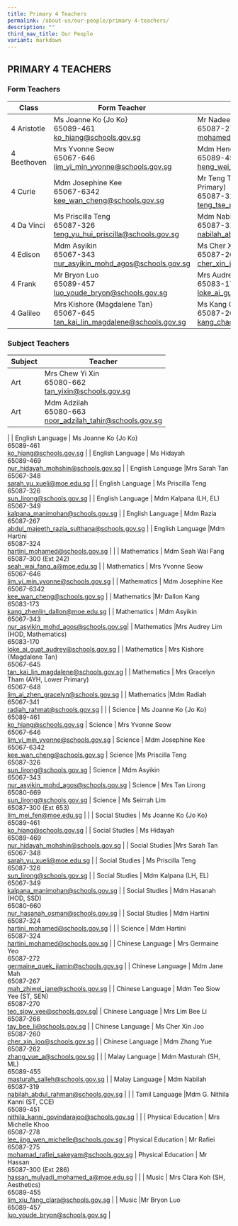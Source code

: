 ```yaml
---
title: Primary 4 Teachers
permalink: /about-us/our-people/primary-4-teachers/
description: ""
third_nav_title: Our People
variant: markdown
---
```

## PRIMARY 4 TEACHERS

### Form Teachers

| Class | Form Teacher | Form Teacher |
|---|---|---|
| 4 Aristotle | Ms Joanne Ko {Jo Ko} <br>65089-461<br>[ko_hiang@schools.gov.sg](mailto:ko_hiang@schools.gov.sg) | Mr Nadeem<br>65087-276<br>[mohamed_nadeem@schools.gov.sg](mailto:mohamed_nadeem@schools.gov.sg) |
| 4 Beethoven | Mrs Yvonne Seow<br>65067-646<br>[lim_yi_min_yvonne@schools.gov.sg](mailto:lim_yi_min_yvonne@schools.gov.sg) | Mdm Heng Wei Shan<br>65089-450<br>[heng_wei_shan_a@schools.gov.sg](mailto:heng_wei_shan_a@schools.gov.sg) |
| 4 Curie |Mdm Josephine Kee<br>65067-6342<br>[kee_wan_cheng@schools.gov.sg](mailto:kee_wan_cheng@schools.gov.sg) | Mr Teng Tse Peng (YH, Middle Primary)<br>65087-310<br>[teng_tse_peng_a@schools.gov.sg](mailto:teng_tse_peng_a@schools.gov.sg) |
| 4 Da Vinci | Ms Priscilla Teng<br>65087-326<br>[teng_yu_hui_priscilla@schools.gov.sg](mailto:teng_yu_hui_priscilla@schools.gov.sg) | Mdm Nabilah<br>65087-319<br>[nabilah_abdul_rahman@schools.gov.sg](mailto:nabilah_abdul_rahman@schools.gov.sg) |
| 4 Edison | Mdm Asyikin<br>65067-343<br>[nur_asyikin_mohd_agos@schools.gov.sg](mailto:nur_asyikin_mohd_agos@schools.gov.sg) | Ms Cher Xin Joo<br>65087-260<br>[cher_xin_joo@schools.gov.sg](mailto:cher_xin_joo@schools.gov.sg) |
| 4 Frank |Mr Bryon Luo<br>65089-457<br>[luo_youde_bryon@schools.gov.sg](mailto:luo_youde_bryon@schools.gov.sg) | Mrs Audrey Lim (HOD, Mathematics)<br>65083-170<br>[loke_ai_guat_audrey@schools.gov.sg](mailto:loke_ai_guat_audrey@schools.gov.sg) |
| 4 Galileo | Mrs Kishore {Magdalene Tan}<br>65067-645<br>[tan_kai_lin_magdalene@schools.gov.sg](mailto:tan_kai_lin_magdalene@schools.gov.sg)|Ms Kang Chao<br>65087-269<br>[kang_chao@moe.edu.sg](mailto:kang_chao@moe.edu.sg) |


### Subject Teachers

| Subject | Teacher |
|---|---|
| Art | Mrs Chew Yi Xin<br>65080-662<br>[tan\_yixin@schools.gov.sg](mailto:tan\_yixin@schools.gov.sg) |
| Art | Mdm Adzilah<br>65080-663<br>[noor_adzilah_tahir@schools.gov.sg](mailto:noor_adzilah_tahir@schools.gov.sg) 
|
| English Language | Ms Joanne Ko {Jo Ko} <br>65089-461<br>[ko_hiang@schools.gov.sg](mailto:ko_hiang@schools.gov.sg) |
| English Language | Ms Hidayah<br>65089-469<br>[nur_hidayah_mohshin@schools.gov.sg](mailto:nur_hidayah_mohshin@schools.gov.sg) |
| English Language |Mrs Sarah Tan<br>65067-348<br>[sarah_yu_xueli@moe.edu.sg](mailto:sarah_yu_xueli@moe.edu.sg) |
| English Language | Ms Priscilla Teng<br>65087-326<br>[sun_lirong@schools.gov.sg](mailto:sun_lirong@schools.gov.sg) |
| English Language | Mdm Kalpana (LH, EL)<br>65067-349<br>[kalpana_manimohan@schools.gov.sg](mailto:kalpana_manimohan@schools.gov.sg) |
| English Language | Mdm Razia<br>65087-267<br>[abdul_majeeth_razia_sulthana@schools.gov.sg](mailto:abdul_majeeth_razia_sulthana@schools.gov.sg) |
| English Language |Mdm Hartini<br>65087-324<br>[hartini_mohamed@schools.gov.sg](mailto:hartini_mohamed@schools.gov.sg) |
|
| Mathematics | Mdm Seah Wai Fang <br>65087-300 (Ext 242)<br>[seah_wai_fang_a@moe.edu.sg](mailto:seah_wai_fang_a@moe.edu.sg) |
| Mathematics | Mrs Yvonne Seow<br>65067-646<br>[lim_yi_min_yvonne@schools.gov.sg](mailto:lim_yi_min_yvonne@schools.gov.sg) |
| Mathematics | Mdm Josephine Kee<br>65067-6342<br>[kee_wan_cheng@schools.gov.sg](mailto:kee_wan_cheng@schools.gov.sg) |
| Mathematics |Mr Dallon Kang<br>65083-173<br>[kang_zhenlin_dallon@moe.edu.sg](mailto:kang_zhenlin_dallon@moe.edu.sg) |
| Mathematics | Mdm Asyikin<br>65067-343<br>[nur_asyikin_mohd_agos@schools.gov.sg](mailto:nur_asyikin_mohd_agos@schools.gov.sg)|
| Mathematics |Mrs Audrey Lim (HOD, Mathematics)<br>65083-170<br>[loke_ai_guat_audrey@schools.gov.sg](mailto:loke_ai_guat_audrey@schools.gov.sg) |
| Mathematics | Mrs Kishore {Magdalene Tan}<br>65067-645<br>[tan_kai_lin_magdalene@schools.gov.sg](mailto:tan_kai_lin_magdalene@schools.gov.sg) |
| Mathematics | Mrs Gracelyn Tham (AYH, Lower Primary)<br>65067-648<br>[lim_ai_zhen_gracelyn@schools.gov.sg](mailto:lim_ai_zhen_gracelyn@schools.gov.sg) |
| Mathematics |Mdm Radiah<br>65067-341<br>[radiah_rahmat@schools.gov.sg](mailto:radiah_rahmat@schools.gov.sg) |
|
| Science | Ms Joanne Ko {Jo Ko} <br>65089-461<br>[ko_hiang@schools.gov.sg](mailto:ko_hiang@schools.gov.sg)  |
Science | Mrs Yvonne Seow<br>65067-646<br>[lim_yi_min_yvonne@schools.gov.sg](mailto:lim_yi_min_yvonne@schools.gov.sg)   |
Science | Mdm Josephine Kee<br>65067-6342<br>[kee_wan_cheng@schools.gov.sg](mailto:kee_wan_cheng@schools.gov.sg)   |
Science |Ms Priscilla Teng<br>65087-326<br>[sun_lirong@schools.gov.sg](mailto:sun_lirong@schools.gov.sg)  |
Science | Mdm Asyikin<br>65067-343<br>[nur_asyikin_mohd_agos@schools.gov.sg](mailto:nur_asyikin_mohd_agos@schools.gov.sg)  |
Science | Mrs Tan Lirong<br>65080-669<br>[sun_lirong@schools.gov.sg](mailto:sun_lirong@schools.gov.sg)  |
Science | Ms Seirrah Lim<br>65087-300 (Ext 653)<br>[lim_mei_fen@moe.edu.sg](mailto:lim_mei_fen@moe.edu.sg)  |
|
| Social Studies | Ms Joanne Ko {Jo Ko} <br>65089-461<br>[ko_hiang@schools.gov.sg](mailto:ko_hiang@schools.gov.sg) |
|  Social Studies | Ms Hidayah<br>65089-469<br>[nur_hidayah_mohshin@schools.gov.sg](mailto:nur_hidayah_mohshin@schools.gov.sg) |
|  Social Studies |Mrs Sarah Tan<br>65067-348<br>[sarah_yu_xueli@moe.edu.sg](mailto:sarah_yu_xueli@moe.edu.sg) |
|  Social Studies | Ms Priscilla Teng<br>65087-326<br>[sun_lirong@schools.gov.sg](mailto:sun_lirong@schools.gov.sg) |
|  Social Studies | Mdm Kalpana (LH, EL)<br>65067-349<br>[kalpana_manimohan@schools.gov.sg](mailto:kalpana_manimohan@schools.gov.sg) |
| Social Studies | Mdm Hasanah (HOD, SSD)<br>65080-660<br>[nur_hasanah_osman@schools.gov.sg](mailto:nur_hasanah_osman@schools.gov.sg) |
| Social Studies | Mdm Hartini<br>65087-324<br>[hartini_mohamed@schools.gov.sg](mailto:hartini_mohamed@schools.gov.sg)  |
|
| Science | Mdm Hartini<br>65087-324<br>[hartini_mohamed@schools.gov.sg](mailto:hartini_mohamed@schools.gov.sg)  |
| Chinese Language | Mrs Germaine Yeo <br>65087-272<br>[germaine_quek_jiamin@schools.gov.sg](mailto:germaine_quek_jiamin@schools.gov.sg) |
| Chinese Language | Mdm Jane Mah <br>65087-267<br>[mah_zhiwei_jane@schools.gov.sg](mailto:mah_zhiwei_jane@schools.gov.sg) |
| Chinese Language |  Mdm Teo Siow Yee (ST, SEN)<br>65087-270<br>[teo_siow_yee@schools.gov.sg](mailto:teo_siow_yee@schools.gov.sg)|
| Chinese Language | Mrs Lim Bee Li<br>65087-266<br>[tay_bee_li@schools.gov.sg](mailto:tay_bee_li@schools.gov.sg) |
| Chinese Language | Ms Cher Xin Joo <br>65087-260<br>[cher_xin_joo@schools.gov.sg](mailto:cher_xin_joo@schools.gov.sg) |
| Chinese Language | Mdm Zhang Yue <br>65087-262<br>[zhang_yue_a@schools.gov.sg](mailto:zhang_yue_a@schools.gov.sg) |
|
| Malay Language | Mdm Masturah (SH, ML) <br>65089-455<br>[masturah_salleh@schools.gov.sg](mailto:masturah_salleh@schools.gov.sg) |
| Malay Language | Mdm Nabilah<br>65087-319<br>[nabilah_abdul_rahman@schools.gov.sg](mailto:nabilah_abdul_rahman@schools.gov.sg)  |
|
| Tamil Language |Mdm G. Nithila Kanni (ST, CCE) <br>65089-451<br>[nithila_kanni_govindarajoo@schools.gov.sg](mailto:nithila_kanni_govindarajoo@schools.gov.sg) |
|
| Physical Education | Mrs Michelle Khoo <br>65087-278<br>[lee_jing_wen_michelle@schools.gov.sg](mailto:lee_jing_wen_michelle@schools.gov.sg) |
Physical Education | Mr Rafiei <br>65087-275<br>[mohamad_rafiei_sakeyam@schools.gov.sg](mailto:mohamad_rafiei_sakeyam@schools.gov.sg) |
Physical Education |  Mr Hassan<br>65087-300 (Ext 286)<br>[hassan_mulyadi_mohamed_a@moe.edu.sg](mailto:hassan_mulyadi_mohamed_a@moe.edu.sg) |
|
| Music | Mrs Clara Koh (SH, Aesthetics)<br>65089-455<br>[lim_xiu_fang_clara@schools.gov.sg](mailto:lim_xiu_fang_clara@schools.gov.sg) |
| Music |Mr Bryon Luo<br>65089-457<br>[luo_youde_bryon@schools.gov.sg](mailto:luo_youde_bryon@schools.gov.sg) |